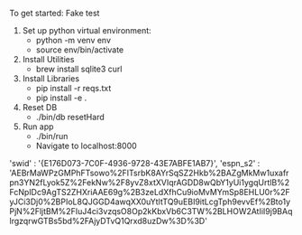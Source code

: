 To get started:
Fake test
1. Set up python virtual environment:
    - python -m venv env
    - source env/bin/activate
2. Install Utilities
    - brew install sqlite3 curl
3. Install Libraries
    - pip install -r reqs.txt
    - pip install -e .
4. Reset DB
    - ./bin/db resetHard
5. Run app
    - ./bin/run
    - Navigate to localhost:8000

'swid' : '{E176D073-7C0F-4936-9728-43E7ABFE1AB7}',
        'espn_s2' : 'AEBrMaWPzGMPhFTsowo%2FITsrbK8AYrSqSZ2Hkb%2BAZgMkMw1uxafrpn3YN2fLyok5Z%2FekNw%2F8yvZ8xtXVIqrAGDD8wQbY1yUi1ygqUrtlB%2FcNpIDc9AgTS2ZHXriAAE69g%2B3zeLdXfhCu9ioMvMYmSp8EHLU0r%2FyJCi3Dj0%2BPIoL8QJGGD4awqXX0uYtltTQ9uEBI9itLcgTph9evvEf%2Bto1yPjN%2FljtBM%2FIuJ4ci3vzqsO8Op2kKbxVb6C3TW%2BLHOW2AtIiI9j9BAqlrgzqrwGTBs5bd%2FAjyDTvQ1Qrxd8uzDw%3D%3D'